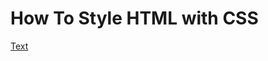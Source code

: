 # How To Style HTML with CSS

[Text](https://www.digitalocean.com/community/tutorial_series/how-to-style-html-with-css)
